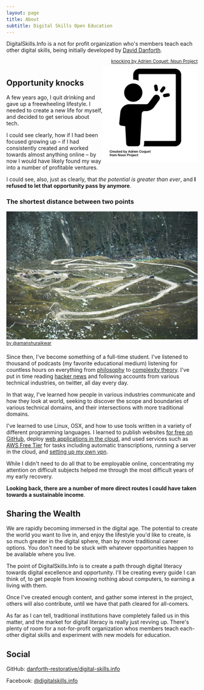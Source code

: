 ```yaml
---
layout: page
title: About
subtitle: Digital Skills Open Education
---
```


DigitalSkills.Info is a not for profit organization who's members teach each other digital skills, being initially developed by [David Danforth](https://danforth-restorative.com).

<sub><a style="float: right;" href="https://thenounproject.com/term/knocking/2696200/">knocking by Adrien Coquet: Noun Project</a></sub><br>
<img style="float: right;" src="/assets/img/noun_knocking_2696200.webp" alt-text="knocking by Adrien Coquet from the Noun Project"/>

## Opportunity knocks

A few years ago, I quit drinking and gave up a freewheeling lifestyle. I needed to create a new life for myself, and decided to get serious about tech. 

I could see clearly, how if I had been focused growing up – if I had consistently created and worked towards almost anything online – by now I would have likely found my way into a number of profitable ventures. 

I could see, also, just as clearly, that *the potential is greater than ever*, and **I refused to let that opportunity pass by anymore**. 

### The shortest distance between two points 

<img src="/assets/img/amanshu-raikwar-nZv1QdQ8vwM-unsplash.webp"/>
<sup><a href="https://unsplash.com/@amanshuraikwar">by @amanshuraikwar</a></sup>

Since then, I've become something of a full-time student. I've listened to thousand of podcasts (my favorite educational medium) listening for countless hours on everything from [philosophy](https://historyofphilosophy.net/) to [complexity theory](https://podcasts.apple.com/us/podcast/complexity/id1482984603). I've put in time reading [hacker news](https://news.ycombinator.com) and following accounts from various technical industries, on twitter, all day every day. 

In that way, I've learned how people in various industries communicate and how they look at world, seeking to discover the scope and boundaries of various technical domains, and their intersections with more traditional domains. 

I've learned to use Linux, OSX, and how to use tools written in a variety of different programming languages. I learned to publish websites [for free on GitHub](https://guides.github.com/features/pages/), deploy [web applications in the cloud](https://github.com/awesome-selfhosted/awesome-selfhosted), and used services such as [AWS Free Tier](https://aws.amazon.com/free/) for tasks including automatic transcriptions, running a server in the cloud, and [setting up my own vpn](https://www.comparitech.com/blog/vpn-privacy/how-to-make-your-own-free-vpn-using-amazon-web-services/). 

While I didn't need to do all that to be employable online, concentrating my attention on difficult subjects helped me through the most difficult years of my early recovery. 

**Looking back, there are a number of more direct routes I could have taken towards a sustainable income**.

## Sharing the Wealth

We are rapidly becoming immersed in the digital age. The potential to create the world you want to live in, and enjoy the lifestyle you'd like to create, is so much greater in the digital sphere, than by more traditional career options. You don't need to be stuck with whatever opportunities happen to be available where you live.

The point of DigitalSkills.Info is to create a path through digital literacy towards digital excellence and opportunity. I'll be creating every guide I can think of, to get people from knowing nothing about computers, to earning a living with them.

Once I've created enough content, and gather some interest in the project, others will also contribute, until we have that path cleared for all-comers.  

As far as I can tell, traditional institutions have completely failed us in this matter, and the market for digital literacy is really just revving up. There's plenty of room for a not-for-profit organization whos members teach each-other digital skills and experiment with new models for education.

## Social

GitHub: [danforth-restorative/digital-skills.info](https://github.com/danforth-restorative/digitalskills.info)

Facebook: [@digitalskills.info](https://www.facebook.com/digitalskills.info)
